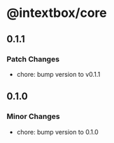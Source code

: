 # @intextbox/core

## 0.1.1

### Patch Changes

- chore: bump version to v0.1.1

## 0.1.0

### Minor Changes

- chore: bump version to 0.1.0
